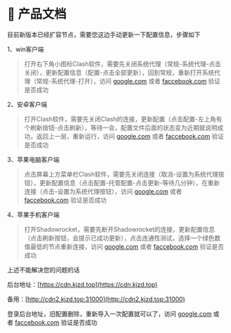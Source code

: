 # 👋 产品文档

目前新版本已经扩容节点，需要您这边手动更新一下配置信息，步骤如下

1、win客户端

> 打开右下角小图标Clash软件，需要先关闭系统代理（常规-系统代理-点击关闭），更新配置信息（配置-点击全部更新），回到常规，重新打开系统代理（常规-系统代理-打开），访问 [google.com](https://google.com) 或者 [faccebook.com](https://www.facebook.com/) 验证是否成功

2、安卓客户端

> 打开Clash软件，需要先关闭Clash的连接，更新配置（点击配置-左上角有个刷新按钮-点击刷新），等待一会，配置文件后面的状态变为近期就说明成功，返回上一层，重新运行，访问 [google.com](https://google.com) 或者 [faccebook.com](https://www.facebook.com/) 验证是否成功

3、苹果电脑客户端

> 点击屏幕上方菜单栏Clash软件，需要先关闭连接（取消-设置为系统代理按钮），更新配置信息（点击配置-托管配置-点击更新-等待几分钟），在重新连接（点击-设置为系统代理按钮），访问 [google.com](https://google.com) 或者 [faccebook.com](https://www.facebook.com/) 验证是否成功

4、苹果手机客户端

> 打开Shadowrocket，需要先断开Shadowrocket的连接，更新配置信息（点击刷新按钮，会提示已成功更新），点击连通性测试，选择一个绿色数值最低的节点重新连接，访问 [google.com](https://google.com) 或者 [faccebook.com](https://www.facebook.com/) 验证是否成功

上述不能解决您的问题的话

后台地址：[https://cdn.kjzd.top](https://cdn.kjzd.top)

备用：[http://cdn2.kjzd.top:31000](http://cdn2.kjzd.top:31000)

登录后台地址，旧配置删除，重新导入一次配置就可以了，访问 [google.com](https://google.com) 或者 [faccebook.com](https://www.facebook.com/) 验证是否成功
